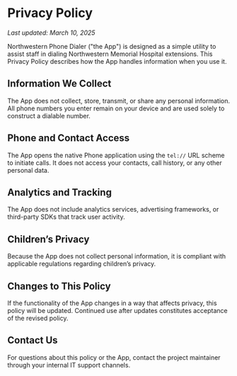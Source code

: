 # Privacy Policy

_Last updated: March 10, 2025_

Northwestern Phone Dialer ("the App") is designed as a simple utility to assist staff in dialing Northwestern Memorial Hospital extensions. This Privacy Policy describes how the App handles information when you use it.

## Information We Collect
The App does not collect, store, transmit, or share any personal information. All phone numbers you enter remain on your device and are used solely to construct a dialable number.

## Phone and Contact Access
The App opens the native Phone application using the `tel://` URL scheme to initiate calls. It does not access your contacts, call history, or any other personal data.

## Analytics and Tracking
The App does not include analytics services, advertising frameworks, or third-party SDKs that track user activity.

## Children’s Privacy
Because the App does not collect personal information, it is compliant with applicable regulations regarding children’s privacy.

## Changes to This Policy
If the functionality of the App changes in a way that affects privacy, this policy will be updated. Continued use after updates constitutes acceptance of the revised policy.

## Contact Us
For questions about this policy or the App, contact the project maintainer through your internal IT support channels.
